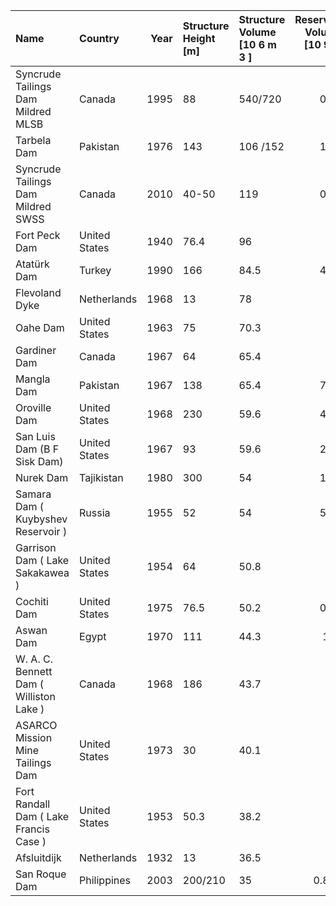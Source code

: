 | Name                                    | Country       |   Year | Structure Height [m]   | Structure Volume [10 6 m 3 ]   |   Reservoir Volume [10 9 m 3 ] | Type        |
|:----------------------------------------|:--------------|-------:|:-----------------------|:-------------------------------|-------------------------------:|:------------|
| Syncrude Tailings Dam Mildred MLSB      | Canada        |   1995 | 88                     | 540/720                        |                          0.35  | TE          |
| Tarbela Dam                             | Pakistan      |   1976 | 143                    | 106 /152                       |                         13.7   | TE/ER       |
| Syncrude Tailings Dam Mildred SWSS      | Canada        |   2010 | 40-50                  | 119                            |                          0.25  | TE          |
| Fort Peck Dam                           | United States |   1940 | 76.4                   | 96                             |                         23     | TE          |
| Atatürk Dam                             | Turkey        |   1990 | 166                    | 84.5                           |                         48.7   | TE/ER       |
| Flevoland Dyke                          | Netherlands   |   1968 | 13                     | 78                             |                          0     | TE/ER       |
| Oahe Dam                                | United States |   1963 | 75                     | 70.3                           |                         29     | TE/ER       |
| Gardiner Dam                            | Canada        |   1967 | 64                     | 65.4                           |                          9.4   | TE          |
| Mangla Dam                              | Pakistan      |   1967 | 138                    | 65.4                           |                          7.25  | TE or TE/ER |
| Oroville Dam                            | United States |   1968 | 230                    | 59.6                           |                          4.36  | TE/ER       |
| San Luis Dam (B F Sisk Dam)             | United States |   1967 | 93                     | 59.6                           |                          2.52  | TE          |
| Nurek Dam                               | Tajikistan    |   1980 | 300                    | 54                             |                         10.5   | TE          |
| Samara Dam ( Kuybyshev Reservoir )      | Russia        |   1955 | 52                     | 54                             |                         57.3   | TE or ER    |
| Garrison Dam ( Lake Sakakawea )         | United States |   1954 | 64                     | 50.8                           |                         29     | TE          |
| Cochiti Dam                             | United States |   1975 | 76.5                   | 50.2                           |                          0.73  | TE          |
| Aswan Dam                               | Egypt         |   1970 | 111                    | 44.3                           |                        157     | TE/ER       |
| W. A. C. Bennett Dam ( Williston Lake ) | Canada        |   1968 | 186                    | 43.7                           |                          7.4   | TE          |
| ASARCO Mission Mine Tailings Dam        | United States |   1973 | 30                     | 40.1                           |                          0     | ER          |
| Fort Randall Dam ( Lake Francis Case )  | United States |   1953 | 50.3                   | 38.2                           |                          6.7   | TE/ER       |
| Afsluitdijk                             | Netherlands   |   1932 | 13                     | 36.5                           |                          5.5   | TE/ER       |
| San Roque Dam                           | Philippines   |   2003 | 200/210                | 35                             |                          0.835 | TE or ER    |
